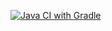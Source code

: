 [![Java CI with Gradle](https://github.com/Baduk98/slon2/actions/workflows/gradle-publish.yml/badge.svg)](https://github.com/Baduk98/slon2/actions/workflows/gradle-publish.yml)